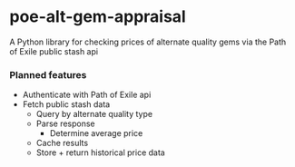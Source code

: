 # poe-alt-gem-appraisal
A Python library for checking prices of alternate quality gems via the Path of Exile public stash api

### Planned features
 - Authenticate with Path of Exile api
 - Fetch public stash data
   - Query by alternate quality type
   - Parse response
     - Determine average price
   - Cache results
   - Store + return historical price data
